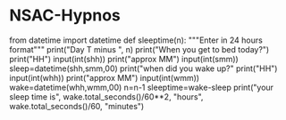 # NSAC-Hypnos
from datetime import datetime
def sleeptime(n):
        """Enter in 24 hours format"""
        print("Day T minus ", n)
        print("When you get to bed today?")
        print("HH")
        input(int(shh))
        print("approx MM")
        input(int(smm))
        sleep=datetime(shh,smm,00)
        print("when did you wake up?"
        print("HH")
        input(int(whh))
        print("approx MM")
        input(int(wmm))
        wake=datetime(whh,wmm,00)
        n=n-1
        sleeptime=wake-sleep
        print("your sleep time is", wake.total_seconds()/60**2, "hours", wake.total_seconds()/60, "minutes")
